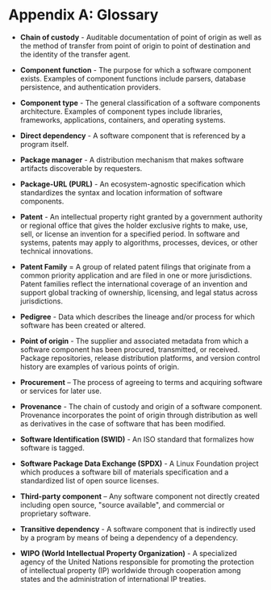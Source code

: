 # Appendix A: Glossary

- **Chain of custody** - Auditable documentation of point of origin as well as the method of transfer from point of 
origin to point of destination and the identity of the transfer agent.

- **Component function** - The purpose for which a software component exists. Examples of component functions include 
parsers, database persistence, and authentication providers.

- **Component type** - The general classification of a software components architecture. Examples of component types 
include libraries, frameworks, applications, containers, and operating systems.

- **Direct dependency** - A software component that is referenced by a program itself.

- **Package manager** - A distribution mechanism that makes software artifacts discoverable by requesters.

- **Package-URL (PURL)** - An ecosystem-agnostic specification which standardizes the syntax and location information 
of software components.

- **Patent** - An intellectual property right granted by a government authority or regional office that gives the holder exclusive rights to make, use, sell, or license an invention for a specified period. In software and systems, patents may apply to algorithms, processes, devices, or other technical innovations.

- **Patent Family** = A group of related patent filings that originate from a common priority application and are filed in one or more jurisdictions. Patent families reflect the international coverage of an invention and support global tracking of ownership, licensing, and legal status across jurisdictions.

- **Pedigree** - Data which describes the lineage and/or process for which software has been created or altered.

- **Point of origin** - The supplier and associated metadata from which a software component has been procured, 
transmitted, or received. Package repositories, release distribution platforms, and version control history
are examples of various points of origin.

- **Procurement** – The process of agreeing to terms and acquiring software or services for later use.

- **Provenance** - The chain of custody and origin of a software component. Provenance incorporates the point of
origin through distribution as well as derivatives in the case of software that has been modified.

- **Software Identification (SWID)** - An ISO standard that formalizes how software is tagged.

- **Software Package Data Exchange (SPDX)** - A Linux Foundation project which produces a software bill of materials 
specification and a standardized list of open source licenses.

- **Third-party component** – Any software component not directly created including open source, "source available", 
and commercial or proprietary software.

- **Transitive dependency** - A software component that is indirectly used by a program by means of being a dependency 
of a dependency.

- **WIPO (World Intellectual Property Organization)** - A specialized agency of the United Nations responsible for promoting the protection of intellectual property (IP) worldwide through cooperation among states and the administration of international IP treaties.

<div style="page-break-after: always; visibility: hidden">
\newpage
</div>
